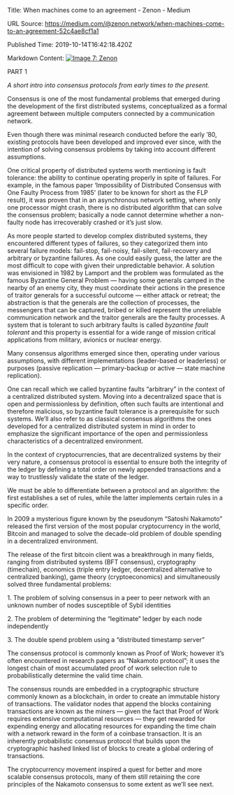Title: When machines come to an agreement - Zenon - Medium

URL Source: https://medium.com/@zenon.network/when-machines-come-to-an-agreement-52c4ae8cf1a1

Published Time: 2019-10-14T16:42:18.420Z

Markdown Content:
[![Image 7: Zenon](https://miro.medium.com/v2/resize:fill:88:88/1*rFXGQl3tfmku28AMjfzlAQ.png)](https://medium.com/@zenon.network?source=post_page---byline--52c4ae8cf1a1--------------------------------)

PART 1

_A short intro into consensus protocols from early times to the present._

Consensus is one of the most fundamental problems that emerged during the development of the first distributed systems, conceptualized as a formal agreement between multiple computers connected by a communication network.

Even though there was minimal research conducted before the early ’80, existing protocols have been developed and improved ever since, with the intention of solving consensus problems by taking into account different assumptions.

One critical property of distributed systems worth mentioning is fault tolerance: the ability to continue operating properly in spite of failures. For example, in the famous paper ‘Impossibility of Distributed Consensus with One Faulty Process from 1985’ (later to be known for short as the FLP result), it was proven that in an asynchronous network setting, where only one processor might crash, there is no distributed algorithm that can solve the consensus problem; basically a node cannot determine whether a non-faulty node has irrecoverably crashed or it’s just slow.

As more people started to develop complex distributed systems, they encountered different types of failures, so they categorized them into several failure models: fail-stop, fail-noisy, fail-silent, fail-recovery and arbitrary or byzantine failures. As one could easily guess, the latter are the most difficult to cope with given their unpredictable behavior. A solution was envisioned in 1982 by Lamport and the problem was formulated as the famous Byzantine General Problem — having some generals camped in the nearby of an enemy city, they must coordinate their actions in the presence of traitor generals for a successful outcome — either attack or retreat; the abstraction is that the generals are the collection of processes, the messengers that can be captured, bribed or killed represent the unreliable communication network and the traitor generals are the faulty processes. A system that is tolerant to such arbitrary faults is called _byzantine fault tolerant_ and this property is essential for a wide range of mission critical applications from military, avionics or nuclear energy.

Many consensus algorithms emerged since then, operating under various assumptions, with different implementations (leader-based or leaderless) or purposes (passive replication — primary-backup or active — state machine replication).

One can recall which we called byzantine faults “arbitrary” in the context of a centralized distributed system. Moving into a decentralized space that is open and permissionless by definition, often such faults are intentional and therefore malicious, so byzantine fault tolerance is a prerequisite for such systems. We’ll also refer to as classical consensus algorithms the ones developed for a centralized distributed system in mind in order to emphasize the significant importance of the open and permissionless characteristics of a decentralized environment.

In the context of cryptocurrencies, that are decentralized systems by their very nature, a consensus protocol is essential to ensure both the integrity of the ledger by defining a total order on newly appended transactions and a way to trustlessly validate the state of the ledger.

We must be able to differentiate between a protocol and an algorithm: the first establishes a set of rules, while the latter implements certain rules in a specific order.

In 2009 a mysterious figure known by the pseudonym “Satoshi Nakamoto” released the first version of the most popular cryptocurrency in the world, Bitcoin and managed to solve the decade-old problem of double spending in a decentralized environment.

The release of the first bitcoin client was a breakthrough in many fields, ranging from distributed systems (BFT consensus), cryptography (timechain), economics (triple entry ledger, decentralized alternative to centralized banking), game theory (cryptoeconomics) and simultaneously solved three fundamental problems:

1\. The problem of solving consensus in a peer to peer network with an unknown number of nodes susceptible of Sybil identities

2\. The problem of determining the “legitimate” ledger by each node independently

3\. The double spend problem using a “distributed timestamp server”

The consensus protocol is commonly known as Proof of Work; however it’s often encountered in research papers as “Nakamoto protocol”; it uses the longest chain of most accumulated proof of work selection rule to probabilistically determine the valid time chain.

The consensus rounds are embedded in a cryptographic structure commonly known as a blockchain, in order to create an immutable history of transactions. The validator nodes that append the blocks containing transactions are known as the miners — given the fact that Proof of Work requires extensive computational resources — they get rewarded for expending energy and allocating resources for expanding the time chain with a network reward in the form of a coinbase transaction. It is an inherently probabilistic consensus protocol that builds upon the cryptographic hashed linked list of blocks to create a global ordering of transactions.

The cryptocurrency movement inspired a quest for better and more scalable consensus protocols, many of them still retaining the core principles of the Nakamoto consensus to some extent as we’ll see next.
